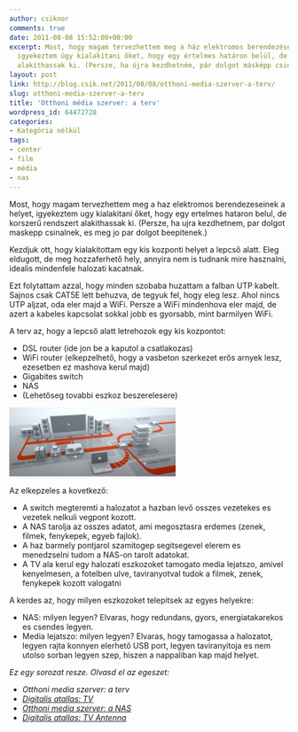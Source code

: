 ```yaml
---
author: csiknor
comments: true
date: 2011-08-08 15:52:00+00:00
excerpt: Most, hogy magam tervezhettem meg a ház elektromos berendezéseinek a helyét,
  igyekeztem úgy kialakítani őket, hogy egy értelmes határon belül, de korszerű rendszert
  alakíthassak ki. (Persze, ha újra kezdhetném, pár dolgot másképp csinálnék, és még...
layout: post
link: http://blog.csik.net/2011/08/08/otthoni-media-szerver-a-terv/
slug: otthoni-media-szerver-a-terv
title: 'Otthoni média szerver: a terv'
wordpress_id: 64472728
categories:
- Kategória nélkül
tags:
- center
- film
- média
- nas
---
```


Most, hogy magam tervezhettem meg a haz elektromos berendezeseinek a helyet, igyekeztem ugy kialakitani őket, hogy egy ertelmes hataron belul, de korszerű rendszert alakithassak ki. (Persze, ha ujra kezdhetnem, par dolgot maskepp csinalnek, es meg jo par dolgot beepitenek.)

Kezdjuk ott, hogy kialakitottam egy kis kozponti helyet a lepcső alatt. Eleg eldugott, de meg hozzaferhető hely, annyira nem is tudnank mire hasznalni, idealis mindenfele halozati kacatnak.

Ezt folytattam azzal, hogy minden szobaba huzattam a falban UTP kabelt. Sajnos csak CAT5E lett behuzva, de tegyuk fel, hogy eleg lesz. Ahol nincs UTP aljzat, oda eler majd a WiFi. Persze a WiFi mindenhova eler majd, de azert a kabeles kapcsolat sokkal jobb es gyorsabb, mint barmilyen WiFi.

A terv az, hogy a lepcső alatt letrehozok egy kis kozpontot:

  * DSL router (ide jon be a kaputol a csatlakozas)
  * WiFi router (elkepzelhető, hogy a vasbeton szerkezet erős arnyek lesz, ezesetben ez mashova kerul majd)
  * Gigabites switch
  * NAS
  * (Lehetőseg tovabbi eszkoz beszerelesere)

[![Ultimate_home_theater-753099](/images/ultimate_home_theater-753099-scaled1000-w=300.jpg)](/images/ultimate_home_theater-753099-scaled1000.jpg)

Az elkepzeles a kovetkező:

  * A switch megteremti a halozatot a hazban levő osszes vezetekes es vezetek nelkuli vegpont kozott.
  * A NAS tarolja az osszes adatot, ami megosztasra erdemes (zenek, filmek, fenykepek, egyeb fajlok).
  * A haz barmely pontjarol szamitogep segitsegevel elerem es menedzselni tudom a NAS-on tarolt adatokat.
  * A TV ala kerul egy halozati eszkozoket tamogato media lejatszo, amivel kenyelmesen, a fotelben ulve, taviranyotval tudok a filmek, zenek, fenykepek kozott valogatni

A kerdes az, hogy milyen eszkozoket telepitsek az egyes helyekre:

  * NAS: milyen legyen? Elvaras, hogy redundans, gyors, energiatakarekos es csendes legyen.
  * Media lejatszo: milyen legyen? Elvaras, hogy tamogassa a halozatot, legyen rajta konnyen elerhető USB port, legyen taviranyitoja es nem utolso sorban legyen szep, hiszen a nappaliban kap majd helyet.

_Ez egy sorozat resze. Olvasd el az egeszet:_

  * _Otthoni media szerver: a terv_
  * [_Digitalis atallas: TV_](http://blog.csik.net/digitalis-atallas-tv)
  * _[Otthoni media szerver: a NAS](http://blog.csik.net/otthoni-media-szerver-a-nas)_
  * _[Digitalis atallas: TV Antenna](http://blog.csik.net/digitalis-atallas-tv-antenna)_
